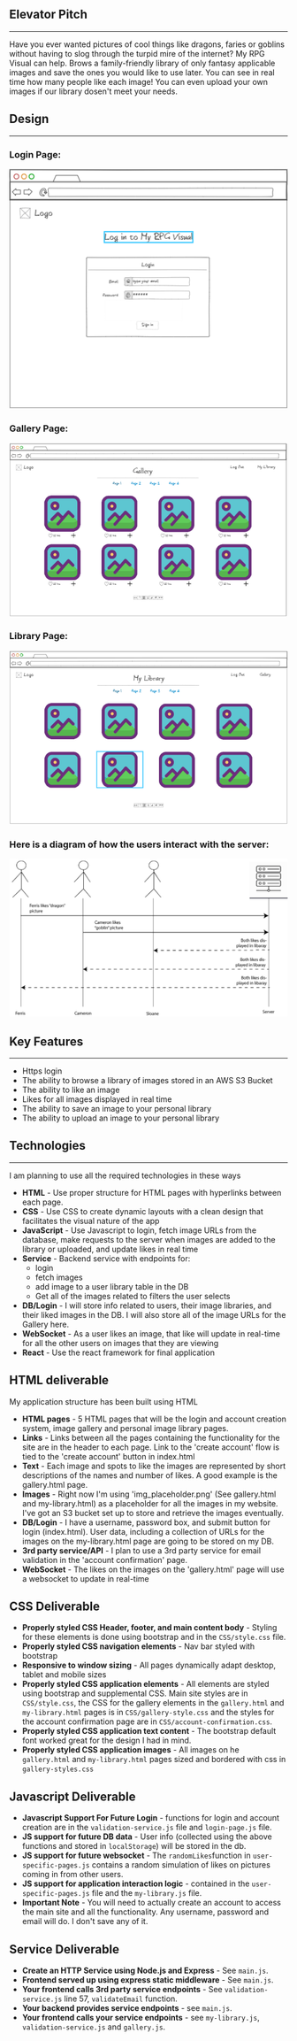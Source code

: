 ## Elevator Pitch
---
Have you ever wanted pictures of cool things like dragons, faries or goblins without having to slog through the turpid mire of the internet? My RPG Visual can help. Brows a family-friendly library of only fantasy applicable images and save the ones you would like to use later. You can see in real time how many people like each image! You can even upload your own images if our library dosen't meet your needs.

## Design
---
### Login Page: 
![Login Page Mockup](Login.png)

### Gallery Page: 
![Gallery Page Mockup](Gallery.png)

### Library Page: 
![Library Page Mockup](my_library.png)

### Here is a diagram of how the users interact with the server: 
![Server Diagram](server-diagram.webp)

## Key Features
---
- Https login
- The ability to browse a library of images stored in an AWS S3 Bucket
- The ability to like an image
- Likes for all images displayed in real time
- The ability to save an image to your personal library
- The ability to upload an image to your personal library

## Technologies
---

I am planning to use all the required technologies in these ways

- **HTML** - Use proper structure for HTML pages with hyperlinks between each page.
- **CSS** - Use CSS to create dynamic layouts with a clean design that facilitates the visual nature of the app
- **JavaScript** - Use Javascript to login, fetch image URLs from the database, make requests to the server when images are added to the library or uploaded, and update likes in real time
- **Service** - Backend service with endpoints for:
  - login
  - fetch images
  - add image to a user library table in the DB
  - Get all of the images related to filters the user selects
- **DB/Login** - I will store info related to users, their image libraries, and their liked images in the DB. I will also store all of the image URLs for the Gallery here.
- **WebSocket** - As a user likes an image, that like will update in real-time for all the other users on images that they are viewing
- **React** - Use the react framework for final application

## HTML deliverable

My application structure has been built using HTML

- **HTML pages** - 5 HTML pages that will be the login and account creation system, image gallery and personal image library pages.
- **Links** - Links between all the pages containing the functionality for the site are in the header to each page. Link to the 'create account' flow is tied to the 'create account' button in index.html
- **Text** - Each image and spots to like the images are represented by short descriptions of the names and number of likes. A good example is the gallery.html page.
- **Images** - Right now I'm using 'img_placeholder.png' (See gallery.html and my-library.html) as a placeholder for all the images in my website. I've got an S3 bucket set up to store and retrieve the images eventually.
- **DB/Login** - I have a username, password box, and submit button for login (index.html). User data, including a collection of URLs for the images on the my-library.html page are going to be stored on my DB.
- **3rd party service/API** - I plan to use a 3rd party service for email validation in the 'account confirmation' page.
- **WebSocket** - The likes on the images on the 'gallery.html' page will use a websocket to update in real-time

## CSS Deliverable
- **Properly styled CSS Header, footer, and main content body** - Styling for these elements is done using bootstrap and in the `CSS/style.css` file.
- **Properly styled CSS navigation elements** - Nav bar styled with bootstrap
- **Responsive to window sizing** - All pages dynamically adapt desktop, tablet and mobile sizes
- **Properly styled CSS application elements** - All elements are styled using bootstrap and supplemental CSS. Main site styles are in `CSS/style.css`, the CSS for the gallery elements in the `gallery.html` and `my-library.html` pages is in `CSS/gallery-style.css` and the styles for the account confirmation page are in `CSS/account-confirmation.css`.
- **Properly styled CSS application text content** - The bootstrap default font worked great for the design I had in mind.
- **Properly styled CSS application images** - All images on he `gallery.html` and `my-library.html` pages sized and bordered with css in `gallery-styles.css`

## Javascript Deliverable
- **Javascript Support For Future Login** - functions for login and account creation are in the `validation-service.js` file and `login-page.js` file.
- **JS support for future DB data** - User info (collected using the above functions and stored in `localStorage`) will be stored in the db.
- **JS support for future websocket** - The `randomLikes`function in `user-specific-pages.js` contains a random simulation of likes on pictures coming in from other users.
- **JS support for application interaction logic** - contained in the `user-specific-pages.js` file and the `my-library.js` file.
- **Important Note** - You will need to actually create an account to access the main site and all the functionality. Any username, password and email will do. I don't save any of it.

## Service Deliverable
- **Create an HTTP Service using Node.js and Express** - See `main.js`.
- **Frontend served up using express static middleware** - See `main.js`.
- **Your frontend calls 3rd party service endpoints** - See `validation-service.js` line 57, `validateEmail` function.
- **Your backend provides service endpoints** - see `main.js`.
- **Your frontend calls your service endpoints** - see `my-library.js`, `validation-service.js` and `gallery.js`.
